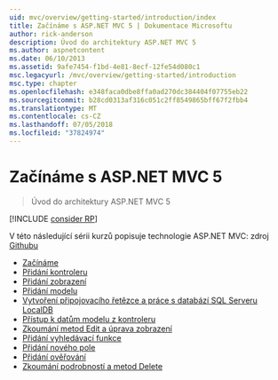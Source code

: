```yaml
---
uid: mvc/overview/getting-started/introduction/index
title: Začínáme s ASP.NET MVC 5 | Dokumentace Microsoftu
author: rick-anderson
description: Úvod do architektury ASP.NET MVC 5
ms.author: aspnetcontent
ms.date: 06/10/2013
ms.assetid: 9afe7454-f1bd-4e81-8ecf-12fe54d080c1
msc.legacyurl: /mvc/overview/getting-started/introduction
msc.type: chapter
ms.openlocfilehash: e348faca0dbe8ffa0ad270dc384404f07755eb22
ms.sourcegitcommit: b28cd0313af316c051c2ff8549865bff67f2fbb4
ms.translationtype: MT
ms.contentlocale: cs-CZ
ms.lasthandoff: 07/05/2018
ms.locfileid: "37824974"
---
```

<a name="getting-started-with-aspnet-mvc-5"></a>Začínáme s ASP.NET MVC 5
====================
> Úvod do architektury ASP.NET MVC 5

[!INCLUDE [consider RP](../../../../includes/razor.md)]

V této následující sérii kurzů popisuje technologie ASP.NET MVC: zdroj [Githubu](https://github.com/aspnet/Docs/tree/master/aspnet/mvc/overview/getting-started/introduction/sample/MvcMovie/MvcMovie)

- [Začínáme](getting-started.md)
- [Přidání kontroleru](adding-a-controller.md)
- [Přidání zobrazení](adding-a-view.md)
- [Přidání modelu](adding-a-model.md)
- [Vytvoření připojovacího řetězce a práce s databází SQL Serveru LocalDB](creating-a-connection-string.md)
- [Přístup k datům modelu z kontroleru](accessing-your-models-data-from-a-controller.md)
- [Zkoumání metod Edit a úprava zobrazení](examining-the-edit-methods-and-edit-view.md)
- [Přidání vyhledávací funkce](adding-search.md)
- [Přidání nového pole](adding-a-new-field.md)
- [Přidání ověřování](adding-validation.md)
- [Zkoumání podrobností a metod Delete](examining-the-details-and-delete-methods.md)
